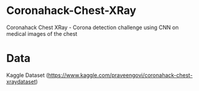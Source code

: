 # Coronahack-Chest-XRay

Coronahack Chest XRay - Corona detection challenge using CNN on medical images of the chest

# Data
Kaggle Dataset (https://www.kaggle.com/praveengovi/coronahack-chest-xraydataset)
